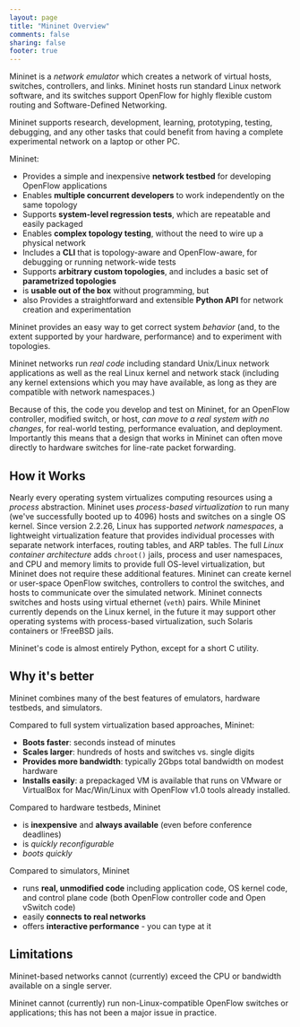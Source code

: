 ```yaml
---
layout: page
title: "Mininet Overview"
comments: false
sharing: false
footer: true
---
```


Mininet is a *network emulator* which creates a network of virtual hosts,
switches, controllers, and links. Mininet hosts run standard Linux network
software, and its switches support OpenFlow for highly flexible custom
routing and Software-Defined Networking.

Mininet supports research, development, learning, prototyping, testing, debugging, and any other tasks that could benefit from having a complete experimental network on a laptop or other PC.

Mininet:

* Provides a simple and inexpensive **network testbed** for developing OpenFlow applications
* Enables **multiple concurrent developers** to work independently on the same topology
* Supports **system-level regression tests**, which are repeatable and easily packaged
* Enables **complex topology testing**, without the need to wire up a physical network
* Includes a **CLI** that is topology-aware and OpenFlow-aware, for debugging or running network-wide tests
* Supports **arbitrary custom topologies**, and includes a basic set of **parametrized topologies**
* is **usable out of the box** without programming, but
* also Provides a straightforward and extensible **Python API** for network creation and experimentation
 
Mininet provides an easy way to get correct system _behavior_ (and, to the extent supported by your hardware, performance) and to experiment with topologies.

Mininet networks run _real code_ including standard Unix/Linux network applications
as well as the real Linux kernel and network stack (including any kernel
extensions which you may have available, as long as they are compatible with
network namespaces.)

Because of this, the code you develop and test on Mininet, for an OpenFlow controller, modified switch, or host, _can move to a real system with no changes_, for real-world testing, performance evaluation, and deployment. Importantly this means that a design that works in Mininet can often move directly to hardware switches for line-rate packet forwarding.

How it Works
------------

Nearly every operating system virtualizes computing resources using a _process_ abstraction. Mininet uses _process-based virtualization_ to run many (we've successfully booted up to 4096) hosts and switches on a single OS kernel. Since version 2.2.26, Linux has supported _network namespaces_, a lightweight virtualization feature that provides individual processes with separate network interfaces, routing tables, and ARP tables. The full _Linux container architecture_ adds `chroot()` jails, process and user namespaces, and CPU  and memory limits to provide full OS-level virtualization, but Mininet does not require these additional features. Mininet can create kernel or user-space OpenFlow switches, controllers to control the switches, and hosts to communicate over the simulated network. Mininet connects switches and hosts using virtual ethernet (`veth`) pairs. While Mininet currently depends on the Linux kernel, in the future it may support other operating systems with process-based virtualization, such Solaris containers or !FreeBSD jails.

Mininet's code is almost entirely Python, except for a short C utility.


Why it's better
---------------

Mininet combines many of the best features of emulators, hardware testbeds,
and simulators.

Compared to full system virtualization based approaches, Mininet:

* **Boots faster**: seconds instead of minutes
* **Scales larger**: hundreds of hosts and switches vs. single digits
* **Provides more bandwidth**: typically 2Gbps total bandwidth on modest hardware
* **Installs easily**: a prepackaged VM is available that runs on VMware or VirtualBox for 
    Mac/Win/Linux with OpenFlow v1.0 tools already installed.

Compared to hardware testbeds, Mininet

* is **inexpensive** and **always available** (even before conference deadlines)
* is *quickly reconfigurable*
* *boots quickly*

Compared to simulators, Mininet

* runs **real, unmodified code** including application code, OS kernel code, and
  control plane code  (both OpenFlow controller code and Open vSwitch code)
* easily **connects to real networks**
* offers **interactive performance** - you can type at it


Limitations
------------

Mininet-based networks cannot (currently) exceed the CPU or bandwidth available on a single server.

Mininet cannot (currently) run non-Linux-compatible OpenFlow switches or applications; this has not been a major issue in practice.
